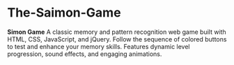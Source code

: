 # The-Saimon-Game
**Simon Game**  A classic memory and pattern recognition web game built with HTML, CSS, JavaScript, and jQuery. Follow the sequence of colored buttons to test and enhance your memory skills. Features dynamic level progression, sound effects, and engaging animations. 
